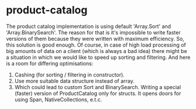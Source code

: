 # product-catalog
The product catalog implementation is using default 'Array.Sort' and 'Array.BinarySearch'. The reason for that is it's impossible to write faster versions of them because they were written with maximum efficiency. So, this solution is good enough. Of course, in case of high load processing of big amounts of data on a client (which is always a bad idea) there might be a situation in which we would like to speed up sorting and filtering. And here is a room for differing optimisations:
1. Cashing (for sorting / filtering in constructor).
2. Use more suitable data structure instead of array.
3. Which could lead to custom Sort and BinarySearch.
Writing a special (faster) version of ProductCatalog only for structs. It opens doors for using Span, NativeCollections, e.t.c.
